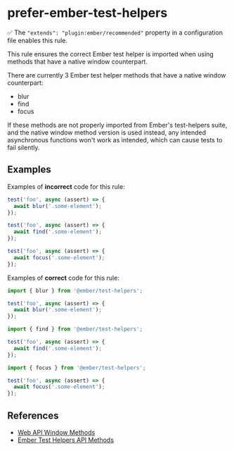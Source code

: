 # prefer-ember-test-helpers

✅ The `"extends": "plugin:ember/recommended"` property in a configuration file enables this rule.

This rule ensures the correct Ember test helper is imported when using methods that have a native window counterpart.

There are currently 3 Ember test helper methods that have a native window counterpart:

* blur
* find
* focus

If these methods are not properly imported from Ember's test-helpers suite, and the native window method version is used instead, any intended asynchronous functions won't work as intended, which can cause tests to fail silently.

## Examples

Examples of **incorrect** code for this rule:

```js
test('foo', async (assert) => {
  await blur('.some-element');
});
```

```js
test('foo', async (assert) => {
  await find('.some-element');
});
```

```js
test('foo', async (assert) => {
  await focus('.some-element');
});
```

Examples of **correct** code for this rule:

```js
import { blur } from '@ember/test-helpers';

test('foo', async (assert) => {
  await blur('.some-element');
});
```

```js
import { find } from '@ember/test-helpers';

test('foo', async (assert) => {
  await find('.some-element');
});
```

```js
import { focus } from '@ember/test-helpers';

test('foo', async (assert) => {
  await focus('.some-element');
});
```

## References

* [Web API Window Methods](https://developer.mozilla.org/en-US/docs/Web/API/Window#Methods)
* [Ember Test Helpers API Methods](https://github.com/emberjs/ember-test-helpers/blob/master/API.md)
